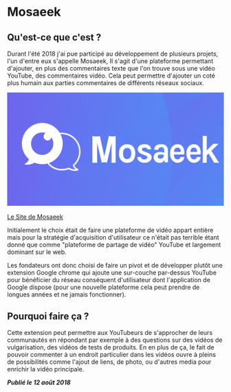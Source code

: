 # Mosaeek

## Qu'est-ce que c'est ?

Durant l'été 2018 j'ai pue participé au développement de plusieurs projets, l'un d'entre eux s'appelle Mosaeek, Il s'agit d'une plateforme permettant d'ajouter, en plus des commentaires texte que l'on trouve sous une vidéo YouTube, des commentaires vidéo. Cela peut permettre d'ajouter un coté plus humain aux parties commentaires de différents réseaux sociaux.

![Image du logo de mosaeek](../../images/mosaeek.png)

[Le Site de Mosaeek](https://mosaeek.com/)

Initialement le choix était de faire une plateforme de vidéo appart entière mais
pour la stratégie d'acquisition d'utilisateur ce n'était pas terrible étant donné que
comme "plateforme de partage de vidéo" YouTube et largement dominant sur le web.

Les fondateurs ont donc choisi de faire un pivot et de développer plutôt une extension Google chrome qui ajoute une sur-couche par-dessus YouTube pour bénéficier du réseau conséquent d'utilisateur dont l'application de Google dispose (pour une nouvelle plateforme cela peut prendre de longues années et ne jamais fonctionner).

## Pourquoi faire ça ?

Cette extension peut permettre aux YouTubeurs de s'approcher de leurs communautés
en répondant par exemple à des questions sur des vidéos de vulgarisation, des vidéos
de tests de produits. En en plus de ça, le fait de pouvoir commenter à un endroit particulier
dans les vidéos ouvre à pleins de possibilités comme l'ajout de liens, de photo, ou d'autres media
pour enrichir la vidéo principale.

***Publié le 12 août 2018***
